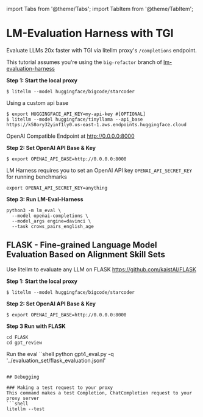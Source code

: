 import Tabs from '@theme/Tabs';
import TabItem from '@theme/TabItem';

# LM-Evaluation Harness with TGI

Evaluate LLMs 20x faster with TGI via litellm proxy's `/completions` endpoint. 

This tutorial assumes you're using the `big-refactor` branch of [lm-evaluation-harness](https://github.com/EleutherAI/lm-evaluation-harness/tree/big-refactor)

**Step 1: Start the local proxy**
```shell
$ litellm --model huggingface/bigcode/starcoder
```

Using a custom api base

```shell
$ export HUGGINGFACE_API_KEY=my-api-key #[OPTIONAL]
$ litellm --model huggingface/tinyllama --api_base https://k58ory32yinf1ly0.us-east-1.aws.endpoints.huggingface.cloud
```

OpenAI Compatible Endpoint at http://0.0.0.0:8000

**Step 2: Set OpenAI API Base & Key**
```shell
$ export OPENAI_API_BASE=http://0.0.0.0:8000
```

LM Harness requires you to set an OpenAI API key `OPENAI_API_SECRET_KEY` for running benchmarks
```shell
export OPENAI_API_SECRET_KEY=anything
```

**Step 3: Run LM-Eval-Harness**

```shell
python3 -m lm_eval \
  --model openai-completions \
  --model_args engine=davinci \
  --task crows_pairs_english_age

```

## FLASK - Fine-grained Language Model Evaluation Based on Alignment Skill Sets
Use litellm to evaluate any LLM on FLASK https://github.com/kaistAI/FLASK 

**Step 1: Start the local proxy**
```shell
$ litellm --model huggingface/bigcode/starcoder
```

**Step 2: Set OpenAI API Base & Key**
```shell
$ export OPENAI_API_BASE=http://0.0.0.0:8000
```

**Step 3 Run with FLASK** 

```shell
cd FLASK
cd gpt_review
```

Run the eval 
``shell
python gpt4_eval.py -q '../evaluation_set/flask_evaluation.jsonl'
```

## Debugging 

### Making a test request to your proxy
This command makes a test Completion, ChatCompletion request to your proxy server
```shell
litellm --test
```
